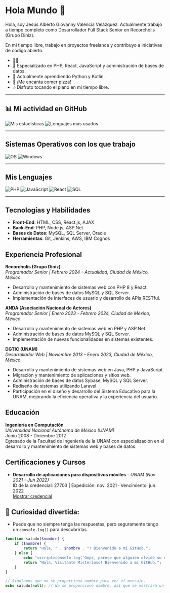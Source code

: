 # Hola Mundo 👋

Hola, soy Jesús Alberto Giovanny Valencia Velázquez. Actualmente trabajo a tiempo completo como Desarrollador Full Stack Senior en Recorcholis (Grupo Diniz).

En mi tiempo libre, trabajo en proyectos freelance y contribuyo a iniciativas de código abierto.

- 🧑‍💻
- 🚀 Especializado en PHP, React, JavaScript y administración de bases de datos.
- 🐍 Actualmente aprendiendo Python y Kotlin.
- 🍕 ¡Me encanta comer pizza!
- 🎶 Disfruto tocando el piano en mi tiempo libre.

---

## 📊 Mi actividad en GitHub
![Mis estadísticas](https://github-readme-stats.vercel.app/api?username=ingvalencia&show_icons=true&theme=radical)
![Lenguajes más usados](https://github-readme-stats.vercel.app/api/top-langs/?username=ingvalencia&layout=compact&theme=radical)

---

## Sistemas Operativos con los que trabajo
![OS](https://img.shields.io/badge/Linux-FCC624?style=flat&logo=linux&logoColor=black)
![Windows](https://img.shields.io/badge/Windows-0078D6?style=flat&logo=windows&logoColor=white)

---

## Mis Lenguajes
![PHP](https://img.shields.io/badge/PHP-777BB4?style=flat&logo=php&logoColor=white)
![JavaScript](https://img.shields.io/badge/JavaScript-F7DF1E?style=flat&logo=javascript&logoColor=black)
![React](https://img.shields.io/badge/React-20232A?style=flat&logo=react&logoColor=61DAFB)
![SQL](https://img.shields.io/badge/SQL-CC2927?style=flat&logo=MicrosoftSQLServer&logoColor=white)

---
## Tecnologías y Habilidades
- **Front-End**: HTML, CSS, React.js, AJAX
- **Back-End**: PHP, Node.js, ASP.Net
- **Bases de Datos**: MySQL, SQL Server, Oracle
- **Herramientas**: Git, Jenkins, AWS, IBM Cognos

## Experiencia Profesional

**Recorcholis (Grupo Diniz)**  
*Programador Senior | Febrero 2024 - Actualidad, Ciudad de México, México*  
- Desarrollo y mantenimiento de sistemas web con PHP 8 y React.
- Administración de bases de datos MySQL y SQL Server.
- Implementación de interfaces de usuario y desarrollo de APIs RESTful.

**ANDA (Asociación Nacional de Actores)**  
*Programador Senior | Enero 2023 - Febrero 2024, Ciudad de México, México*  
- Desarrollo y mantenimiento de sistemas web en PHP y ASP.Net.
- Administración de bases de datos MySQL y SQL Server.
- Implementación de nuevas funcionalidades en sistemas existentes.

**DGTIC (UNAM)**  
*Desarrollador Web | Noviembre 2013 - Enero 2023, Ciudad de México, México*  
- Desarrollo y mantenimiento de sistemas web en Java, PHP y JavaScript.
- Migración y mantenimiento de aplicaciones y sitios web.
- Administración de bases de datos Sybase, MySQL y SQL Server.
- Rediseño de sistemas utilizando Laravel.
- Participación en el diseño y desarrollo del Sistema Educativo para la UNAM, mejorando la eficiencia operativa y la experiencia del usuario.

## Educación

**Ingeniería en Computación**  
*Universidad Nacional Autónoma de México (UNAM)*  
Junio 2008 - Diciembre 2012  
Egresado de la Facultad de Ingeniería de la UNAM con especialización en el desarrollo y mantenimiento de sistemas web y bases de datos.

## Certificaciones y Cursos

- **Desarrollo de aplicaciones para dispositivos móviles** - *UNAM (Nov 2021 - Jun 2022)*  
  ID de la credencial: 27703 | Expedición: nov. 2021 · Vencimiento: jun. 2022  
  [Mostrar credencial](https://sigeco.cuaieed.unam.mx/valida.php)

## 🤖 Curiosidad divertida:
- Puede que no siempre tenga las respuestas, pero seguramente tengo un `console.log()` para descubrirlas.

```php
function saludo($nombre) {
    if ($nombre) {
        return "Hola, " . $nombre . "! Bienvenido a mi GitHub.";
    } else {
        echo "<script>console.log('Oops, parece que alguien olvidó su nombre. ¡Vamos a llamarlo \"Visitante Misterioso\"!');</script>";
        return "Hola, Visitante Misterioso! Bienvenido a mi GitHub.";
    }
}

// Simulamos que no se proporciona nombre para ver el mensaje.
echo saludo(null); // No se proporcionó nombre, así que se mostrará un mensaje chusco en la consola.



